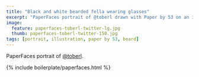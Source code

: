 ```yaml
---
title: "Black and white bearded fella wearing glasses"
excerpt: "PaperFaces portrait of @toberl drawn with Paper by 53 on an iPad."
image: 
  feature: paperfaces-toberl-twitter-lg.jpg
  thumb: paperfaces-toberl-twitter-150.jpg
tags: [portrait, illustration, paper by 53, beard]
---
```


PaperFaces portrait of [@toberl](http://twitter.com/toberl).

{% include boilerplate/paperfaces.html %}